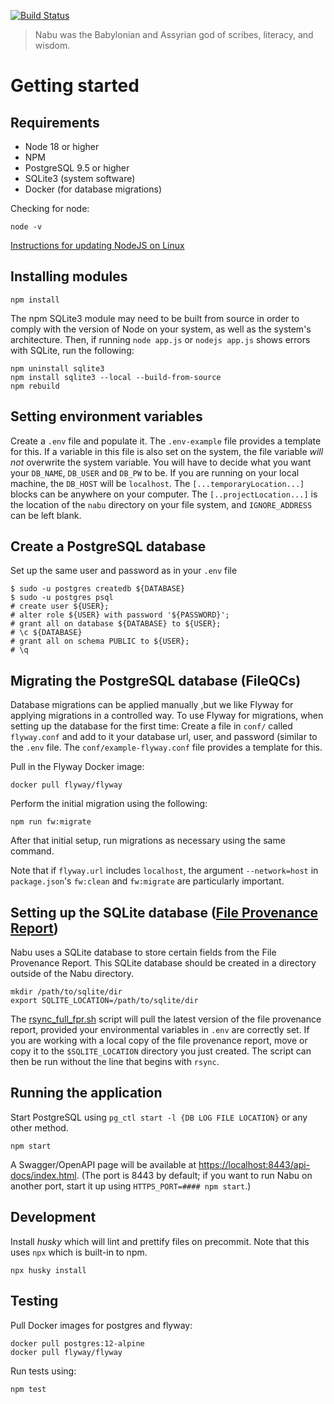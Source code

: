 [![Build Status](https://travis-ci.org/oicr-gsi/nabu.svg)](https://travis-ci.org/oicr-gsi/nabu)

> Nabu was the Babylonian and Assyrian god of scribes, literacy, and wisdom.

# Getting started

## Requirements
  * Node 18 or higher
  * NPM
  * PostgreSQL 9.5 or higher
  * SQLite3 (system software)
  * Docker (for database migrations)

Checking for node:

    node -v

[Instructions for updating NodeJS on Linux](https://codewithintent.com/how-to-install-update-and-remove-node-js-from-linux-or-ubuntu/)

## Installing modules

    npm install


The npm SQLite3 module may need to be built from source in order to comply with the version of Node on your system, as well as the system's architecture. Then, if running `node app.js` or `nodejs app.js` shows errors with SQLite, run the following:

    npm uninstall sqlite3
    npm install sqlite3 --local --build-from-source
    npm rebuild
    



## Setting environment variables
Create a `.env` file and populate it. The `.env-example` file provides a template for this.
If a variable in this file is also set on the system, the file variable _will not_ overwrite the system variable.
You will have to decide what you want your `DB_NAME`, `DB_USER` and `DB_PW` to be. 
If you are running on your local machine, the `DB_HOST` will be `localhost`.
The `[...temporaryLocation...]` blocks can be anywhere on your computer.
The `[..projectLocation...]` is the location of the `nabu` directory on your file system, and `IGNORE_ADDRESS` can be left blank.

## Create a PostgreSQL database
Set up the same user and password as in your `.env` file

    $ sudo -u postgres createdb ${DATABASE}
    $ sudo -u postgres psql
    # create user ${USER};
    # alter role ${USER} with password '${PASSWORD}';
    # grant all on database ${DATABASE} to ${USER};
    # \c ${DATABASE}
    # grant all on schema PUBLIC to ${USER};
    # \q


## Migrating the PostgreSQL database (FileQCs)

Database migrations can be applied manually ,but we like Flyway for applying migrations in a controlled way. To
use Flyway for migrations, when setting up the database for the first time:
Create a file in `conf/` called `flyway.conf` and add to it your database url, user, and password (similar to the `.env` file. The `conf/example-flyway.conf` file provides a template for this.

Pull in the Flyway Docker image:

    docker pull flyway/flyway

Perform the initial migration using the following:

    npm run fw:migrate


After that initial setup, run migrations as necessary using the same command.

Note that if `flyway.url` includes `localhost`, the argument `--network=host` in `package.json`'s `fw:clean` and `fw:migrate` are particularly important.

## Setting up the SQLite database ([File Provenance Report](https://github.com/oicr-gsi/provenance))
Nabu uses a SQLite database to store certain fields from the File Provenance Report. This SQLite database should be created in a directory outside of the Nabu directory.


    mkdir /path/to/sqlite/dir
    export SQLITE_LOCATION=/path/to/sqlite/dir


The [rsync_full_fpr.sh](components/fpr/rsync_full_fpr.sh) script will pull the latest version of the file provenance report, provided your environmental variables in `.env` are correctly set. If you are working with a local copy of the file provenance report, move or copy it to the `$SQLITE_LOCATION` directory you just created. The script can then be run without the line that begins with `rsync`. 

## Running the application
Start PostgreSQL using `pg_ctl start -l {DB LOG FILE LOCATION}` or any other method.

    npm start


A Swagger/OpenAPI page will be available at <https://localhost:8443/api-docs/index.html>. (The port is 8443 by default; if you want to run Nabu on another port, start it up using `HTTPS_PORT=#### npm start`.)

## Development

Install _husky_ which will lint and prettify files on precommit. Note that this uses `npx` which is built-in to npm.

    npx husky install


## Testing

Pull Docker images for postgres and flyway:

    docker pull postgres:12-alpine
    docker pull flyway/flyway


Run tests using:

    npm test

